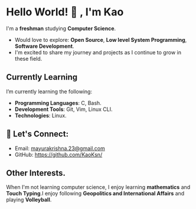 # Hello World! 👋 , I'm Kao

I'm a **freshman** studying **Computer Science**.
- Would love to explore: **Open Source**, **Low level System Programming**, **Software Development**.
- I'm excited to share my journey and projects as I continue to grow in these field.

## Currently Learning

I’m currently learning the following:

- **Programming Languages**: C, Bash.
- **Development Tools**: Git, Vim, Linux CLI.
- **Technologies**: Linux.

## 🤝 Let's Connect:
- Email: mayurakrishna.23@gmail.com
- GitHub: https://github.com/KaoKsn/

## Other Interests.

When I'm not learning computer science, I enjoy learning **mathematics** and **Touch Typing**.I enjoy following **Geopolitics and International Affairs** and playing **Volleyball**.

<!---
KaoKsn/KaoKsn is a ✨ special ✨ repository because its `README.md` (this file) appears on your GitHub profile.
You can click the Preview link to take a look at your changes.
--->
